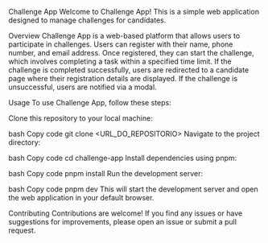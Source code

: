 Challenge App
Welcome to Challenge App! This is a simple web application designed to manage challenges for candidates.

Overview
Challenge App is a web-based platform that allows users to participate in challenges. Users can register with their name, phone number, and email address. Once registered, they can start the challenge, which involves completing a task within a specified time limit. If the challenge is completed successfully, users are redirected to a candidate page where their registration details are displayed. If the challenge is unsuccessful, users are notified via a modal.

Usage
To use Challenge App, follow these steps:

Clone this repository to your local machine:

bash
Copy code
git clone <URL_DO_REPOSITORIO>
Navigate to the project directory:

bash
Copy code
cd challenge-app
Install dependencies using pnpm:

bash
Copy code
pnpm install
Run the development server:

bash
Copy code
pnpm dev
This will start the development server and open the web application in your default browser.

Contributing
Contributions are welcome! If you find any issues or have suggestions for improvements, please open an issue or submit a pull request.
